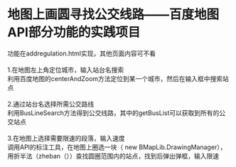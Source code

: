 # 地图上画圆寻找公交线路——百度地图API部分功能的实践项目
<div>功能在addregulation.html实现，其他页面内容可不看</div><div><br></div><div>1.在地图左上角定位城市，输入站台名搜索</div><div>利用百度地图的centerAndZoom方法定位到某一个城市，然后在输入框中搜索站点</div><div><br></div><div>2.通过站台名选择所需公交路线</div><div>利用BusLineSearch方法得到公交线路，其中的getBusList可以获取到所有的公交站点</div><div><br></div><div>3.在地图上选择需要限速的段落，输入速度</div><div>调用API的标注工具，在地图上圈选一块（ new BMapLib.DrawingManager），用折半法（zheban（））查找圆圈范围内的站点，找到后弹出弹框，输入限速</div>
